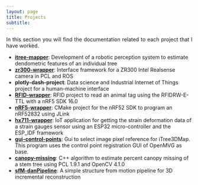 ```yaml
---
layout: page
title: Projects
subtitle: 
---
```

<div style="text-align: justify ">
In this section you will find the documentation related to each project that I have worked. 
</div>

- [<b>itree-mapper</b>](./itree-mapper/info.md): Development of a robotic perception system to estimate dendometric features of an individual tree
- [<b>zr300-wrapper</b>](./zr300-interface/info.md): Interface framework for a ZR300 Intel Realsense camera in PCL and ROS
- <b>plotly-dash-project</b>: Data science and Industrial Internet of Things project for a human-machine interface 
- [<b>RFID-wrapper</b>](./rfid-animal-tag/info.md): RFID project to read an animal tag using the RFIDRW-E-TTL with a nRF5 SDK 16.0
- [<b>nRF5-wrapper</b>](./nrf5-framework/info.md): CMake project for the nRF52 SDK to program an nRF52832 using JLink
- [<b>hx711-wrapper</b>](./hx711-interface/info.md): IoT application for getting the strain deformation data of a strain gauges sensor using an ESP32 micro-controller and the ESP_IDF framework
- [<b>gui-control-points</b>](./gui-control-points/info.md): Gui to select image pixel reference for iTree3DMap. This program uses the control point registration GUI of OpenMVG as base.
- [<b>canopy-missing</b>](./canopy-missing/info.md): C++ algorithm to estimate percent canopy missing of a stem tree using PCL 1.9.1 and OpenCV 4.1.0
- [<b>sfM-danPipeline</b>](./sfm-dan/info.md): A simple structure from motion pipeline for 3D incremental reconstruction
